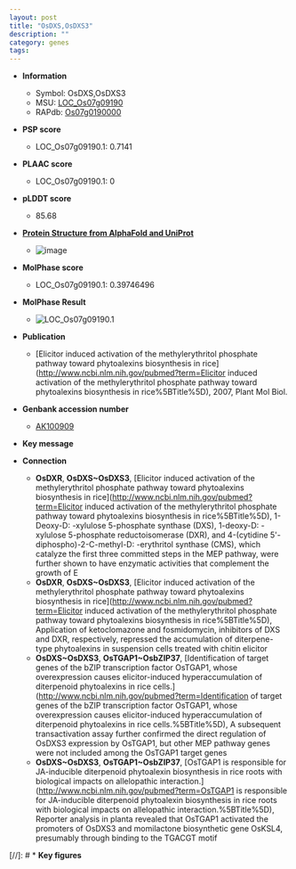 ```yaml
---
layout: post
title: "OsDXS,OsDXS3"
description: ""
category: genes
tags: 
---
```


* **Information**  
    + Symbol: OsDXS,OsDXS3  
    + MSU: [LOC_Os07g09190](http://rice.plantbiology.msu.edu/cgi-bin/ORF_infopage.cgi?orf=LOC_Os07g09190)  
    + RAPdb: [Os07g0190000](http://rapdb.dna.affrc.go.jp/viewer/gbrowse_details/irgsp1?name=Os07g0190000)  

* **PSP score**  
    + LOC_Os07g09190.1: 0.7141 

* **PLAAC score**  
    + LOC_Os07g09190.1: 0 

* **pLDDT score**
    + 85.68

* **[Protein Structure from AlphaFold and UniProt](https://www.uniprot.org/uniprotkb/Q6YU51/entry#structure)**
    + ![image](https://ricepsp.github.io/images/Q6/AF-Q6YU51-F1.png)

* **MolPhase score**
    + LOC_Os07g09190.1: 0.39746496

* **MolPhase Result**
    + ![LOC_Os07g09190.1](https://304243504.github.io/Pictures/LOC_Os07g/LOC_Os07g09190.1.png)

* **Publication**  
    + [Elicitor induced activation of the methylerythritol phosphate pathway toward phytoalexins biosynthesis in rice](http://www.ncbi.nlm.nih.gov/pubmed?term=Elicitor induced activation of the methylerythritol phosphate pathway toward phytoalexins biosynthesis in rice%5BTitle%5D), 2007, Plant Mol Biol.

* **Genbank accession number**  
    + [AK100909](http://www.ncbi.nlm.nih.gov/nuccore/AK100909)

* **Key message**  

* **Connection**  
    + __OsDXR__, __OsDXS~OsDXS3__, [Elicitor induced activation of the methylerythritol phosphate pathway toward phytoalexins biosynthesis in rice](http://www.ncbi.nlm.nih.gov/pubmed?term=Elicitor induced activation of the methylerythritol phosphate pathway toward phytoalexins biosynthesis in rice%5BTitle%5D), 1-Deoxy-D: -xylulose 5-phosphate synthase (DXS), 1-deoxy-D: -xylulose 5-phosphate reductoisomerase (DXR), and 4-(cytidine 5'-diphospho)-2-C-methyl-D: -erythritol synthase (CMS), which catalyze the first three committed steps in the MEP pathway, were further shown to have enzymatic activities that complement the growth of E
    + __OsDXR__, __OsDXS~OsDXS3__, [Elicitor induced activation of the methylerythritol phosphate pathway toward phytoalexins biosynthesis in rice](http://www.ncbi.nlm.nih.gov/pubmed?term=Elicitor induced activation of the methylerythritol phosphate pathway toward phytoalexins biosynthesis in rice%5BTitle%5D), Application of ketoclomazone and fosmidomycin, inhibitors of DXS and DXR, respectively, repressed the accumulation of diterpene-type phytoalexins in suspension cells treated with chitin elicitor
    + __OsDXS~OsDXS3__, __OsTGAP1~OsbZIP37__, [Identification of target genes of the bZIP transcription factor OsTGAP1, whose overexpression causes elicitor-induced hyperaccumulation of diterpenoid phytoalexins in rice cells.](http://www.ncbi.nlm.nih.gov/pubmed?term=Identification of target genes of the bZIP transcription factor OsTGAP1, whose overexpression causes elicitor-induced hyperaccumulation of diterpenoid phytoalexins in rice cells.%5BTitle%5D), A subsequent transactivation assay further confirmed the direct regulation of OsDXS3 expression by OsTGAP1, but other MEP pathway genes were not included among the OsTGAP1 target genes
    + __OsDXS~OsDXS3__, __OsTGAP1~OsbZIP37__, [OsTGAP1 is responsible for JA-inducible diterpenoid phytoalexin biosynthesis in rice roots with biological impacts on allelopathic interaction.](http://www.ncbi.nlm.nih.gov/pubmed?term=OsTGAP1 is responsible for JA-inducible diterpenoid phytoalexin biosynthesis in rice roots with biological impacts on allelopathic interaction.%5BTitle%5D),  Reporter analysis in planta revealed that OsTGAP1 activated the promoters of OsDXS3 and momilactone biosynthetic gene OsKSL4, presumably through binding to the TGACGT motif

[//]: # * **Key figures**  


